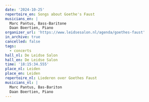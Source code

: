 ```yaml
---
date: '2024-10-25'
repertoire_en: Songs about Goethe's Faust
musicians_en: |
  Marc Pantus, Bass-Baritone
  Daan Boertien, Piano
organizer_url: 'https://www.leidsesalon.nl/agenda/goethes-faust'
in_archive: true
cancelled: false
tags:
  - concerts
hall_nl: De Leidse Salon
hall_en: De Leidse Salon
time: '18:15:34.555'
place_nl: Leiden
place_en: Leiden
repertoire_nl: Liederen over Goethes Faust
musicians_nl: |
  Marc Pantus, Bas-Bariton
  Daan Boertien, Piano
---
```


